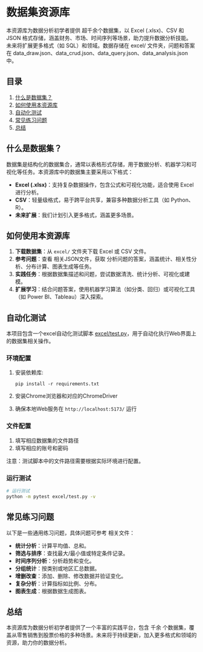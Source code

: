 # 数据集资源库

  本资源库为数据分析初学者提供 超千余个数据集，以 Excel (.xlsx)、CSV 和 JSON 格式存储，涵盖财务、市场、时间序列等场景，助力提升数据分析技能。未来将扩展更多格式（如 SQL）和领域。数据存储在 excel/ 文件夹，问题和答案在 data_draw.json、data_crud.json、data_query.json、data_analysis.json 中。

## 目录

1. [什么是数据集？](#什么是数据集)
2. [如何使用本资源库](#如何使用本资源库)
3. [自动化测试](#自动化测试)
4. [常见练习问题](#常见练习问题)
5. [总结](#总结)

## 什么是数据集？

数据集是结构化的数据集合，通常以表格形式存储，用于数据分析、机器学习和可视化等任务。本资源库中的数据集主要采用以下格式：
- **Excel (.xlsx)**：支持复杂数据操作，包含公式和可视化功能，适合使用 Excel 进行分析。
- **CSV**：轻量级格式，易于跨平台共享，兼容多种数据分析工具（如 Python、R）。
- **未来扩展**：我们计划引入更多格式，涵盖更多场景。



## 如何使用本资源库


1. **下载数据集**：从 `excel/` 文件夹下载 Excel 或 CSV 文件。
2. **参考问题**：查看 相关JSON文件，获取 分析问题的答案，涵盖统计、相关性分析、分布计算、图表生成等任务。
3. **实践任务**：根据数据集描述和问题，尝试数据清洗、统计分析、可视化或建模。
4. **扩展学习**：结合问题答案，使用机器学习算法（如分类、回归）或可视化工具（如 Power BI、Tableau）深入探索。

## 自动化测试

本项目包含一个excel自动化测试脚本 [excel/test.py](Datasets/excel/test.py)，用于自动化执行Web界面上的数据集相关操作。

### 环境配置

1. 安装依赖库:
   ```
   pip install -r requirements.txt
   ```

2. 安装Chrome浏览器和对应的ChromeDriver

3. 确保本地Web服务在 `http://localhost:5173/` 运行

### 文件配置

1. 填写相应数据集的文件路径
2. 填写相应的账号和密码

注意：测试脚本中的文件路径需要根据实际环境进行配置。

### 运行测试

```bash
# 运行测试
python -m pytest excel/test.py -v
```

## 常见练习问题

以下是一些通用练习问题，具体问题可参考 相关文件：
- **统计分析**：计算平均值、总和。
- **筛选与排序**：查找最大/最小值或特定条件记录。
- **时间序列分析**：分析趋势和变化。
- **分组统计**：按类别或地区汇总数据。
- **增删改查**：添加、删除、修改数据并验证变化。
- **复杂分析**：计算指标如比例、分布。
- **图表生成**：根据数据生成图表。


## 总结

本资源库为数据分析初学者提供了一个丰富的实践平台，包含 千余 个数据集，覆盖从零售销售到股票价格的多种场景。未来将于持续更新，加入更多格式和领域的资源，助力你的数据分析。